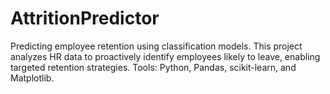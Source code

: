 # AttritionPredictor
Predicting employee retention using classification models. This project analyzes HR data to proactively identify employees likely to leave, enabling targeted retention strategies. Tools: Python, Pandas, scikit-learn, and Matplotlib.

